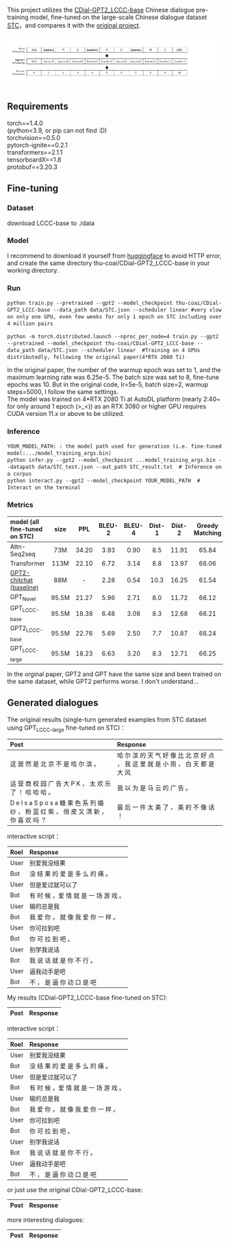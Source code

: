 This project utilizes the [CDial-GPT2_LCCC-base](https://huggingface.co/thu-coai/CDial-GPT2_LCCC-base) Chinese dialogue pre-training model, fine-tuned on the large-scale Chinese dialogue dataset [STC](https://arxiv.org/abs/1503.02364)，and compares it with the [original project](https://github.com/thu-coai/CDial-GPT/tree/master?tab=readme-ov-file).

![](https://github.com/WillongWANG/Awesome-NLP-projects-updating-/blob/main/CDial-GPT2/figures/inputs.png)

## Requirements
torch==1.4.0  
(python<3.9, or pip can not find :D)  
torchvision==0.5.0  
pytorch-ignite==0.2.1  
transformers==2.1.1  
tensorboardX==1.8  
protobuf==3.20.3  

## Fine-tuning

### Dataset
download LCCC-base to ./data

### Model
I recommend to download it yourself from [huggingface](https://huggingface.co/thu-coai/CDial-GPT2_LCCC-base/tree/main) to avoid HTTP error, and create the same directory thu-coai/CDial-GPT2_LCCC-base in your working directory. 

### Run
```
python train.py --pretrained --gpt2 --model_checkpoint thu-coai/CDial-GPT2_LCCC-base --data_path data/STC.json --scheduler linear #very slow on only one GPU, even few weeks for only 1 epoch on STC including over 4 million pairs 
```
```
python -m torch.distributed.launch --nproc_per_node=4 train.py --gpt2 --pretrained --model_checkpoint thu-coai/CDial-GPT2_LCCC-base --data_path data/STC.json --scheduler linear  #Training on 4 GPUs distributedly, following the original paper(4*RTX 2080 Ti)
```
In the original paper, the number of the warmup epoch was set to 1, and the maximum learning rate was 6.25e-5. The batch size was set to 8, fine-tune epochs was 10. But in the original code, lr=5e-5, batch size=2, warmup steps=5000, I follow the same settings.   
The model was trained on 4*RTX 2080 Ti at AutoDL platform (nearly 2:40~ for only around 1 epoch (>_<)) as an RTX 3080 or higher GPU requires CUDA version 11.x or above to be utilized.

### Inference
```
YOUR_MODEL_PATH: : the model path used for generation (i.e. fine-tuned model:.../model_training_args.bin)
python infer.py --gpt2 --model_checkpoint ...model_training_args.bin --datapath data/STC_test.json --out_path STC_result.txt  # Inference on a corpus
python interact.py --gpt2 --model_checkpoint YOUR_MODEL_PATH  # Interact on the terminal
```

### Metrics

| model (all fine-tuned on STC) | size | PPL | BLEU-2 | BLEU-4 | Dist-1 | Dist-2 | Greedy Matching | Embedding Average |
| :------ | :------: | :------: | :------: | :------: | :------: | :------: | :------: | :------: |
| Attn-Seq2seq | 73M | 34.20 | 3.93 | 0.90 | 8.5 | 11.91 | 65.84 | 83.38 |
| Transformer | 113M | 22.10 | 6.72 | 3.14 | 8.8 | 13.97 | 66.06 | 83.55 |
| [GPT2-chitchat (baseline)](https://github.com/yangjianxin1/GPT2-chitchat) | 88M | - | 2.28 | 0.54 | 10.3 | 16.25 | 61.54 | 78.94 |
| GPT<sub>Novel</sub> | 95.5M | 21.27 | 5.96 | 2.71 | 8.0 | 11.72 | 66.12 | 83.34 |
| GPT<sub>LCCC-base</sub> | 95.5M | 18.38 | 6.48 | 3.08 | 8.3 | 12.68 | 66.21 | 83.54 |
| GPT2<sub>LCCC-base</sub> | 95.5M | 22.76 | 5.69 | 2.50 | 7.7 | 10.87 | 66.24 | 83.46 |
| GPT<sub>LCCC-large</sub> | 95.5M | 18.23 | 6.63 | 3.20 | 8.3 | 12.71 | 66.25 | 83.63 |

In the orginal paper, GPT2 and GPT have the same size and been trained on the same dataset, while GPT2 performs worse. I don't understand...

## Generated dialogues

The original results (single-turn generated examples from STC dataset using GPT<sub>LCCC-large</sub> fine-tuned on STC)：

| Post | Response |
| :----- | :---------- |
| 这 居 然 是 北 京 不 是 哈 尔 滨 。 | 哈 尔 滨 的 天 气 好 像 比 北 京 好 点 ， 我 这 里 就 是 小 雨 ， 白 天 都 是 大 风 |
| 运 营 商 校 园 广 告 大 P K ， 太 欢 乐 了 ！ 哈 哈 哈 。 | 我 以 为 是 马 云 的 广 告 。 |
| D e l s a S p o s a 糖 果 色 系 列 婚 纱 ， 粉 蓝 红 紫 ， 俏 皮 又 清 新 ， 你 喜 欢 吗 ？ | 最 后 一 件 太 美 了 ， 美 的 不 像 话 ！ |

interactive script：

| Roel | Response |
| :----- | :---------- |
| User | 别爱我没结果 |
| Bot | 没 结 果 的 爱 是 多 么 的 痛 。 |
| User | 但是爱过就可以了 |
| Bot | 有 时 候 ，爱 情 就 是 一 场 游 戏 。 |
| User | 输的总是我 |
| Bot | 我 爱 你 ， 就 像 我 爱 你 一 样 。 |
| User | 你可拉到吧 |
| Bot | 你 可 拉 到 吧 。 |
| User | 别学我说话 |
| Bot | 我 说 话 就 是 你 不 行 。 |
| User | 逼我动手是吧 |
| Bot | 不 ， 是 逼 你 动 口 是 吧 |


My results (CDial-GPT2_LCCC-base fine-tuned on STC):

| Post | Response |
| :----- | :---------- |

interactive script：

| Roel | Response |
| :----- | :---------- |
| User | 别爱我没结果 |
| Bot | 没 结 果 的 爱 是 多 么 的 痛 。 |
| User | 但是爱过就可以了 |
| Bot | 有 时 候 ，爱 情 就 是 一 场 游 戏 。 |
| User | 输的总是我 |
| Bot | 我 爱 你 ， 就 像 我 爱 你 一 样 。 |
| User | 你可拉到吧 |
| Bot | 你 可 拉 到 吧 。 |
| User | 别学我说话 |
| Bot | 我 说 话 就 是 你 不 行 。 |
| User | 逼我动手是吧 |
| Bot | 不 ， 是 逼 你 动 口 是 吧 |

or just use the original CDial-GPT2_LCCC-base:

| Post | Response |
| :----- | :---------- |

more interesting dialogues:

| Post | Response |
| :----- | :---------- |
